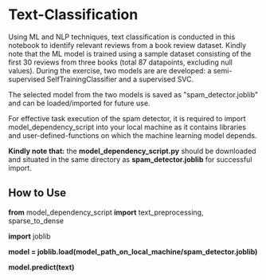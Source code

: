 # Text-Classification
Using ML and NLP techniques, text classification is conducted in this notebook to identify relevant reviews from a book review dataset. Kindly note that the ML model is trained using a sample dataset consisting of the first 30 reviews from three books (total 87 datapoints, excluding null values). During the exercise, two models are are developed: a semi-supervised SelfTrainingClassifier and a supervised SVC.

The selected model from the two models is saved as "spam_detector.joblib" and can be loaded/imported for future use.

For effective task execution of the spam detector, it is required to import model_dependency_script into your local machine as it contains libraries and user-defined-functions on which the machine learning model depends.

**Kindly note that:** the **model_dependency_script.py** should be downloaded and situated in the same directory as **spam_detector.joblib** for successful import.


## How to Use

**from** model_dependency_script **import** text_preprocessing, sparse_to_dense

**import** joblib

**model = joblib.load(model_path_on_local_machine/spam_detector.joblib)**

**model.predict(text)**
